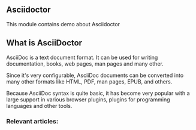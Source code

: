 ## Asciidoctor

This module contains demo about Asciidoctor

## What is AsciiDoctor

AsciiDoc is a text document format. It can be used for writing documentation, books, web pages, man pages and many other.

Since it's very configurable, AsciiDoc documents can be converted into many other formats like HTML, PDF, man pages, EPUB, and others.

Because AsciiDoc syntax is quite basic, it has become very popular with a large support in various browser plugins, plugins for programming languages and other tools.


### Relevant articles:

